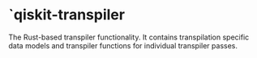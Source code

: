 # `qiskit-transpiler

The Rust-based transpiler functionality. It contains transpilation specific data models and transpiler
functions for individual transpiler passes.
